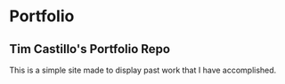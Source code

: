 # Portfolio

Tim Castillo's Portfolio Repo
----
This is a simple site made to display past work that I have accomplished.
